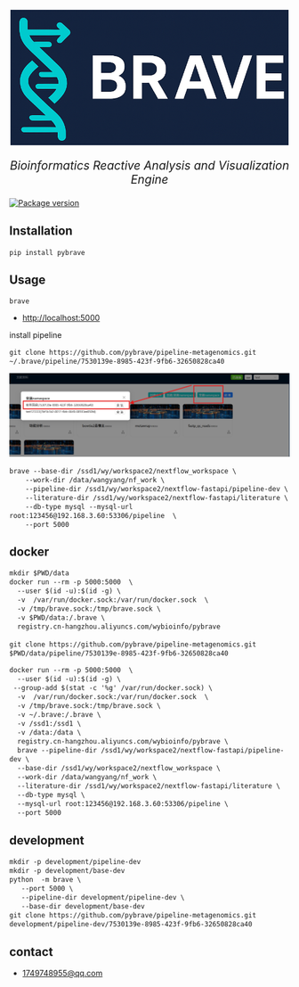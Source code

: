 <p align="center">
  <img src="https://raw.githubusercontent.com/pybrave/brave/refs/heads/master/brave/frontend/img/logo.png" alt="brave" style="width: 500px;">
</p>
<p align="center" style="font-size: 1.5em;">
    <em>Bioinformatics Reactive Analysis and Visualization Engine</em>
</p>

<a href="https://pypi.org/project/pybrave" target="_blank">
    <img src="https://img.shields.io/pypi/v/pybrave?color=%2334D058&label=pypi%20package" alt="Package version">
</a>


## Installation
```
pip install pybrave
```

## Usage
```
brave
```
+ <http://localhost:5000>


install pipeline
```
git clone https://github.com/pybrave/pipeline-metagenomics.git ~/.brave/pipeline/7530139e-8985-423f-9fb6-32650828ca40

```

![](https://raw.githubusercontent.com/pybrave/brave/refs/heads/master/images/install.png)


```
brave --base-dir /ssd1/wy/workspace2/nextflow_workspace \
    --work-dir /data/wangyang/nf_work \
    --pipeline-dir /ssd1/wy/workspace2/nextflow-fastapi/pipeline-dev \
    --literature-dir /ssd1/wy/workspace2/nextflow-fastapi/literature \
    --db-type mysql --mysql-url root:123456@192.168.3.60:53306/pipeline  \
    --port 5000
```

## docker 
```
mkdir $PWD/data
docker run --rm -p 5000:5000  \
  --user $(id -u):$(id -g) \
  -v  /var/run/docker.sock:/var/run/docker.sock  \
  -v /tmp/brave.sock:/tmp/brave.sock \
  -v $PWD/data:/.brave \
  registry.cn-hangzhou.aliyuncs.com/wybioinfo/pybrave

git clone https://github.com/pybrave/pipeline-metagenomics.git  $PWD/data/pipeline/7530139e-8985-423f-9fb6-32650828ca40
```
```
docker run --rm -p 5000:5000  \
  --user $(id -u):$(id -g) \
 --group-add $(stat -c '%g' /var/run/docker.sock) \
  -v  /var/run/docker.sock:/var/run/docker.sock  \
  -v /tmp/brave.sock:/tmp/brave.sock \
  -v ~/.brave:/.brave \
  -v /ssd1:/ssd1 \
  -v /data:/data \
  registry.cn-hangzhou.aliyuncs.com/wybioinfo/pybrave \
  brave --pipeline-dir /ssd1/wy/workspace2/nextflow-fastapi/pipeline-dev \
  --base-dir /ssd1/wy/workspace2/nextflow_workspace \
  --work-dir /data/wangyang/nf_work \
  --literature-dir /ssd1/wy/workspace2/nextflow-fastapi/literature \
  --db-type mysql \
  --mysql-url root:123456@192.168.3.60:53306/pipeline \
  --port 5000 
```

                
## development
```
mkdir -p development/pipeline-dev
mkdir -p development/base-dev 
python  -m brave \
   --port 5000 \
   --pipeline-dir development/pipeline-dev \
   --base-dir development/base-dev 
git clone https://github.com/pybrave/pipeline-metagenomics.git  development/pipeline-dev/7530139e-8985-423f-9fb6-32650828ca40
```

## contact
+ 1749748955@qq.com
